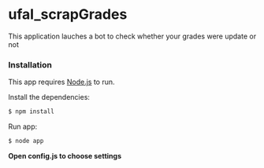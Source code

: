 # ufal_scrapGrades

This application lauches a bot to check whether your grades were update or not

### Installation

This app requires [Node.js](https://nodejs.org/) to run.

Install the dependencies:

```sh
$ npm install
```

Run app:
```sh
$ node app
```


**Open config.js to choose settings**
